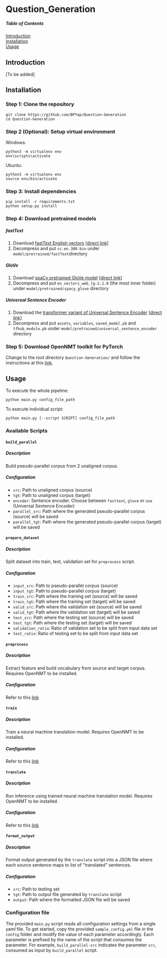 # Question_Generation

##### Table of Contents  
[Introduction](#introduction)  
[Installation](#installation)  
[Usage](#usage) 

## Introduction
[To be added]

## Installation
### Step 1: Clone the repository
```
git clone https://github.com/BPYap/Question-Generation
cd Question-Generation
```
### Step 2 (Optional): Setup virtual environment
Windows:
```
python3 -m virtualenv env
env\scripts\activate
```
Ubuntu:
```
python3 -m virtualenv env
source env/bin/activate
```
### Step 3: Install dependencies
```
pip install -r requirements.txt
python setup.py install
```
### Step 4: Download pretrained models
##### fastText
1. Download [fastText English vectors](https://fasttext.cc/docs/en/crawl-vectors.html) [[direct link](https://dl.fbaipublicfiles.com/fasttext/vectors-crawl/cc.en.300.bin.gz)]
2. Decompress and put `cc.en.300.bin` under `model/pretrained/fastText`directory
##### GloVe
1. Download [spaCy pretrained GloVe model](https://spacy.io/models/en#en_vectors_web_lg) [[direct link](https://github.com/explosion/spacy-models/releases/download/en_vectors_web_lg-2.1.0/en_vectors_web_lg-2.1.0.tar.gz)]
2. Decompress and put `en_vectors_web_lg-2.1.0` (the most inner folder) under `model/pretrained/spacy_glove` directory
##### Universal Sentence Encoder
1. Download the [transformer variant of Universal Sentence Encoder](https://tfhub.dev/google/universal-sentence-encoder-large/3) [[direct link](https://tfhub.dev/google/universal-sentence-encoder-large/3?tf-hub-format=compressed)]
2. Decompress and put `assets`, `variables`, `saved_model.pb` and `tfhub_module.pb` under `model/pretrained/universal_sentence_encoder` directory
### Step 5: Download OpenNMT toolkit for PyTorch
Change to the root directory `Question-Generation/` and follow the instructions at this [link](http://opennmt.net/OpenNMT-py/main.html#installation).

## Usage
To execute the whole pipeline:
```
python main.py config_file_path
```
To execute individual script:
```
python main.py [--script SCRIPT] config_file_path
```
### Available Scripts

#### `build_parallel`
##### Description 
Build pseudo-parallel corpus from 2 unaligned corpus. 
##### Configuration
 - `src`: Path to unaligned corpus (source)
 - `tgt`: Path to unaligned corpus (target)
 - `encoder`: Sentence encoder. Choose between `fasttext`, `glove` or `use` (Universal Sentence Encoder)
 - `parallel_src`: Path where the generated pseudo-parallel corpus (source) will be saved
 - `parallel_tgt`: Path where the generated pseudo-parallel corpus (target) will be saved
 
#### `prepare_dataset`
##### Description 
Split dataset into train, test, validation set for `preprocess` script. 
##### Configuration
 - `input_src`: Path to pseudo-parallel corpus (source)
 - `input_tgt`: Path to pseudo-parallel corpus (target)
 - `train_src`: Path where the training set (source) will be saved
 - `train_tgt`: Path where the training set (target) will be saved
 - `valid_src`: Path where the validation set (source) will be saved
 - `valid_tgt`: Path where the validation set (target) will be saved
 - `test_src`: Path where the testing set (source) will be saved
 - `test_tgt`: Path where the testing set (target) will be saved
 - `validation_ratio`: Ratio of validation set to be split from input data set
 - `test_ratio`: Ratio of testing set to be split from input data set
 
#### `preprocess`
##### Description 
Extract feature and build vocabulary from source and target corpus. Requires OpenNMT to be installed. 
##### Configuration
Refer to this [link](http://opennmt.net/OpenNMT-py/options/preprocess.html)

#### `train`
##### Description 
Train a neural machine translation model. Requires OpenNMT to be installed. 
##### Configuration
Refer to this [link](http://opennmt.net/OpenNMT-py/options/train.html)

#### `translate`
##### Description 
Run inference using trained neural machine translation model. Requires OpenNMT to be installed. 
##### Configuration
Refer to this [link](http://opennmt.net/OpenNMT-py/options/translate.html)

#### `format_output`
##### Description 
Format output generated by the `translate` script into a JSON file where each source sentence maps to list of "translated" sentences.
##### Configuration
 - `src`: Path to testing set
 - `tgt`: Path to output file generated by `translate` script
 - `output`: Path where the formatted JSON file will be saved

### Configuration file
The provided `main.py` script reads all configuration settings from a single yaml file. To get started, copy the provided `sample_config.yml` file in the `config` folder and modify the value of each parameter accordingly. Each parameter is prefixed by the name of the script that consumes the parameter. For example, `build_parallel-src` indicates the parameter `src`, consumed as input by `build_parallel` script.